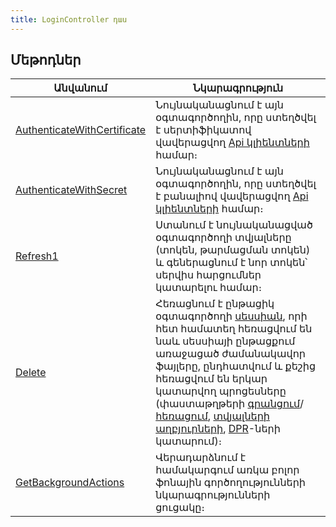 ```yaml
---
title: LoginController դաս
---
```


## Մեթոդներ

| Անվանում | Նկարագրություն |
|----------|----------------|
| [AuthenticateWithCertificate](AuthenticateWithCertificate.md) | Նույնականացնում է այն օգտագործողին, որը ստեղծվել է սերտիֆիկատով վավերացվող [Api կլիենտների](../../web_api_client/api_client.md) համար։ |
| [AuthenticateWithSecret](AuthenticateWithSecret.md) | Նույնականացնում է այն օգտագործողին, որը ստեղծվել է բանալիով վավերացվող [Api կլիենտների](../../web_api_client/api_client.md) համար։ |
| [Refresh1](Refresh1.md) | Ստանում է նույնականացված օգտագործողի տվյալները (տոկեն, թարմացման տոկեն) և գեներացնում է նոր տոկեն՝ սերվիս հարցումներ կատարելու համար։ |
| [Delete](Delete.md) | Հեռացնում է ընթացիկ օգտագործողի [սեսսիան](../../server_api/types/SessionInfo.md), որի հետ համատեղ հեռացվում են նաև սեսսիայի ընթացքում առաջացած ժամանակավոր ֆայլերը, ընդհատվում և քեշից հեռացվում են երկար կատարվող պրոցեսները (փաստաթղթերի [գրանցում](../../server_api/definitions/document/Store.md)/[հեռացում](../../server_api/definitions/document/Delete.md), [տվյալների աղբյուրների](../../server_api/definitions/ds.md), [DPR](../../server_api/definitions/dpr.md)\-ների կատարում)։ |
| [GetBackgroundActions](GetBackgroundActions.md) | Վերադարձնում է համակարգում առկա բոլոր ֆոնային գործողությունների նկարագրությունների ցուցակը։ |